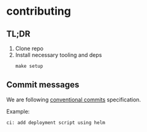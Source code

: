# contributing

## TL;DR

1. Clone repo
2. Install necessary tooling and deps
    ```shell
    make setup
    ```
   
## Commit messages

We are following [conventional commits](https://www.conventionalcommits.org/en/v1.0.0/) specification.

Example:

```text
ci: add deployment script using helm
```
